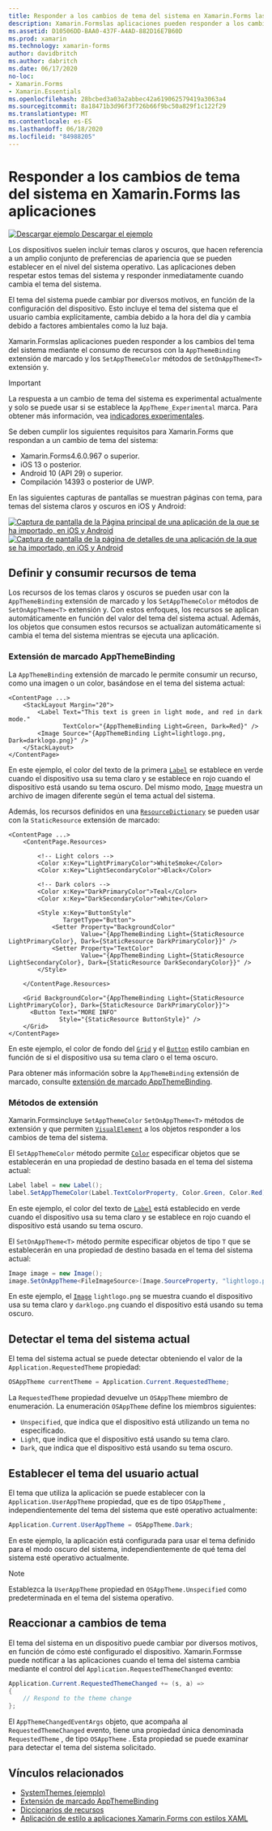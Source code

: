 ```yaml
---
title: Responder a los cambios de tema del sistema en Xamarin.Forms las aplicaciones
description: Xamarin.Formslas aplicaciones pueden responder a los cambios de tema del sistema operativo mediante el tipo OnAppTheme y la extensión de marcado DynamicResource.
ms.assetid: D10506DD-BAA0-437F-A4AD-882D16E7B60D
ms.prod: xamarin
ms.technology: xamarin-forms
author: davidbritch
ms.author: dabritch
ms.date: 06/17/2020
no-loc:
- Xamarin.Forms
- Xamarin.Essentials
ms.openlocfilehash: 28bcbed3a03a2abbec42a619062579419a3063a4
ms.sourcegitcommit: 8a18471b3d96f3f726b66f9bc50a829f1c122f29
ms.translationtype: MT
ms.contentlocale: es-ES
ms.lasthandoff: 06/18/2020
ms.locfileid: "84988205"
---
```

# <a name="respond-to-system-theme-changes-in-xamarinforms-applications"></a>Responder a los cambios de tema del sistema en Xamarin.Forms las aplicaciones

[![Descargar ejemplo](~/media/shared/download.png) Descargar el ejemplo](https://docs.microsoft.com/samples/xamarin/xamarin-forms-samples/userinterface-systemthemesdemo/)

Los dispositivos suelen incluir temas claros y oscuros, que hacen referencia a un amplio conjunto de preferencias de apariencia que se pueden establecer en el nivel del sistema operativo. Las aplicaciones deben respetar estos temas del sistema y responder inmediatamente cuando cambia el tema del sistema.

El tema del sistema puede cambiar por diversos motivos, en función de la configuración del dispositivo. Esto incluye el tema del sistema que el usuario cambia explícitamente, cambia debido a la hora del día y cambia debido a factores ambientales como la luz baja.

Xamarin.Formslas aplicaciones pueden responder a los cambios del tema del sistema mediante el consumo de recursos con la `AppThemeBinding` extensión de marcado y los `SetAppThemeColor` métodos de `SetOnAppTheme<T>` extensión y.

> [!IMPORTANT]
> La respuesta a un cambio de tema del sistema es experimental actualmente y solo se puede usar si se establece la `AppTheme_Experimental` marca. Para obtener más información, vea [indicadores experimentales](~/xamarin-forms/internals/experimental-flags.md).

Se deben cumplir los siguientes requisitos para Xamarin.Forms que respondan a un cambio de tema del sistema:

- Xamarin.Forms4.6.0.967 o superior.
- iOS 13 o posterior.
- Android 10 (API 29) o superior.
- Compilación 14393 o posterior de UWP.

En las siguientes capturas de pantallas se muestran páginas con tema, para temas del sistema claros y oscuros en iOS y Android:

[![Captura de pantalla de la Página principal de una aplicación de la que se ha importado, en iOS y Android](system-theme-changes-images/main-page-both-themes.png "Página principal de la aplicación con la que se han importado")](system-theme-changes-images/main-page-both-themes-large.png#lightbox "Página principal de la aplicación con la que se han importado") 
 [ ![Captura de pantalla de la página de detalles de una aplicación de la que se ha importado, en iOS y Android](system-theme-changes-images/detail-page-both-themes.png "Página de detalles de la aplicación con el mismo")](system-theme-changes-images/detail-page-both-themes-large.png#lightbox "Página de detalles de la aplicación con el mismo")

## <a name="define-and-consume-theme-resources"></a>Definir y consumir recursos de tema

Los recursos de los temas claros y oscuros se pueden usar con la `AppThemeBinding` extensión de marcado y los `SetAppThemeColor` métodos de `SetOnAppTheme<T>` extensión y. Con estos enfoques, los recursos se aplican automáticamente en función del valor del tema del sistema actual. Además, los objetos que consumen estos recursos se actualizan automáticamente si cambia el tema del sistema mientras se ejecuta una aplicación.

### <a name="appthemebinding-markup-extension"></a>Extensión de marcado AppThemeBinding

La `AppThemeBinding` extensión de marcado le permite consumir un recurso, como una imagen o un color, basándose en el tema del sistema actual:

```xaml
<ContentPage ...>
    <StackLayout Margin="20">
        <Label Text="This text is green in light mode, and red in dark mode."
               TextColor="{AppThemeBinding Light=Green, Dark=Red}" />
        <Image Source="{AppThemeBinding Light=lightlogo.png, Dark=darklogo.png}" />
    </StackLayout>
</ContentPage>
```

En este ejemplo, el color del texto de la primera [`Label`](xref:Xamarin.Forms.Label) se establece en verde cuando el dispositivo usa su tema claro y se establece en rojo cuando el dispositivo está usando su tema oscuro. Del mismo modo, [`Image`](xref:Xamarin.Forms.Image) muestra un archivo de imagen diferente según el tema actual del sistema.

Además, los recursos definidos en una [`ResourceDictionary`](xref:Xamarin.Forms.ResourceDictionary) se pueden usar con la `StaticResource` extensión de marcado:

```xaml
<ContentPage ...>
    <ContentPage.Resources>

        <!-- Light colors -->
        <Color x:Key="LightPrimaryColor">WhiteSmoke</Color>
        <Color x:Key="LightSecondaryColor">Black</Color>

        <!-- Dark colors -->
        <Color x:Key="DarkPrimaryColor">Teal</Color>
        <Color x:Key="DarkSecondaryColor">White</Color>

        <Style x:Key="ButtonStyle"
               TargetType="Button">
            <Setter Property="BackgroundColor"
                    Value="{AppThemeBinding Light={StaticResource LightPrimaryColor}, Dark={StaticResource DarkPrimaryColor}}" />
            <Setter Property="TextColor"
                    Value="{AppThemeBinding Light={StaticResource LightSecondaryColor}, Dark={StaticResource DarkSecondaryColor}}" />
        </Style>

    </ContentPage.Resources>

    <Grid BackgroundColor="{AppThemeBinding Light={StaticResource LightPrimaryColor}, Dark={StaticResource DarkPrimaryColor}}">
      <Button Text="MORE INFO"
              Style="{StaticResource ButtonStyle}" />
    </Grid>    
</ContentPage>    
```

En este ejemplo, el color de fondo del [`Grid`](xref:Xamarin.Forms.Grid) y el [`Button`](xref:Xamarin.Forms.Button) estilo cambian en función de si el dispositivo usa su tema claro o el tema oscuro.

Para obtener más información sobre la `AppThemeBinding` extensión de marcado, consulte [extensión de marcado AppThemeBinding](~/xamarin-forms/xaml/markup-extensions/consuming.md#appthemebinding-markup-extension).

### <a name="extension-methods"></a>Métodos de extensión

Xamarin.Formsincluye `SetAppThemeColor` `SetOnAppTheme<T>` métodos de extensión y que permiten [`VisualElement`](xref:Xamarin.Forms.VisualElement) a los objetos responder a los cambios de tema del sistema.

El `SetAppThemeColor` método permite [`Color`](xref:Xamarin.Forms.Color) especificar objetos que se establecerán en una propiedad de destino basada en el tema del sistema actual:

```csharp
Label label = new Label();
label.SetAppThemeColor(Label.TextColorProperty, Color.Green, Color.Red);
```

En este ejemplo, el color del texto de [`Label`](xref:Xamarin.Forms.Label) está establecido en verde cuando el dispositivo usa su tema claro y se establece en rojo cuando el dispositivo está usando su tema oscuro.

El `SetOnAppTheme<T>` método permite especificar objetos de tipo `T` que se establecerán en una propiedad de destino basada en el tema del sistema actual:

```csharp
Image image = new Image();
image.SetOnAppTheme<FileImageSource>(Image.SourceProperty, "lightlogo.png", "darklogo.png");
```

En este ejemplo, el [`Image`](xref:Xamarin.Forms.Image) `lightlogo.png` se muestra cuando el dispositivo usa su tema claro y `darklogo.png` cuando el dispositivo está usando su tema oscuro.

## <a name="detect-the-current-system-theme"></a>Detectar el tema del sistema actual

El tema del sistema actual se puede detectar obteniendo el valor de la `Application.RequestedTheme` propiedad:

```csharp
OSAppTheme currentTheme = Application.Current.RequestedTheme;
```

La `RequestedTheme` propiedad devuelve un `OSAppTheme` miembro de enumeración. La enumeración `OSAppTheme` define los miembros siguientes:

- `Unspecified`, que indica que el dispositivo está utilizando un tema no especificado.
- `Light`, que indica que el dispositivo está usando su tema claro.
- `Dark`, que indica que el dispositivo está usando su tema oscuro.

## <a name="set-the-current-user-theme"></a>Establecer el tema del usuario actual

El tema que utiliza la aplicación se puede establecer con la `Application.UserAppTheme` propiedad, que es de tipo `OSAppTheme` , independientemente del tema del sistema que esté operativo actualmente:

```csharp
Application.Current.UserAppTheme = OSAppTheme.Dark;
```

En este ejemplo, la aplicación está configurada para usar el tema definido para el modo oscuro del sistema, independientemente de qué tema del sistema esté operativo actualmente.

> [!NOTE]
> Establezca la `UserAppTheme` propiedad en `OSAppTheme.Unspecified` como predeterminada en el tema del sistema operativo.

## <a name="react-to-theme-changes"></a>Reaccionar a cambios de tema

El tema del sistema en un dispositivo puede cambiar por diversos motivos, en función de cómo esté configurado el dispositivo. Xamarin.Formsse puede notificar a las aplicaciones cuando el tema del sistema cambia mediante el control del `Application.RequestedThemeChanged` evento:

```csharp
Application.Current.RequestedThemeChanged += (s, a) =>
{
    // Respond to the theme change
};
```

El `AppThemeChangedEventArgs` objeto, que acompaña al `RequestedThemeChanged` evento, tiene una propiedad única denominada `RequestedTheme` , de tipo `OSAppTheme` . Esta propiedad se puede examinar para detectar el tema del sistema solicitado.

## <a name="related-links"></a>Vínculos relacionados

- [SystemThemes (ejemplo)](https://docs.microsoft.com/samples/xamarin/xamarin-forms-samples/userinterface-systemthemesdemo/)
- [Extensión de marcado AppThemeBinding](~/xamarin-forms/xaml/markup-extensions/consuming.md#appthemebinding-markup-extension)
- [Diccionarios de recursos](~/xamarin-forms/xaml/resource-dictionaries.md)
- [Aplicación de estilo a aplicaciones Xamarin.Forms con estilos XAML](~/xamarin-forms/user-interface/styles/xaml/index.md)
